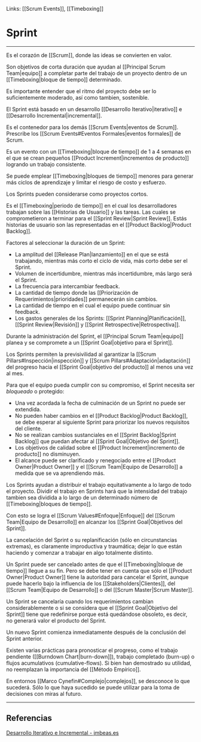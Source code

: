 Links: [[Scrum Events]], [[Timeboxing]]

# Sprint
---

Es el corazón de [[Scrum]], donde las ideas se convierten en valor.

Son objetivos de corta duración que ayudan al [[Principal Scrum Team|equipo]] a completar parte del trabajo de un proyecto dentro de un [[Timeboxing|bloque de tiempo]] determinado.

Es importante entender que el ritmo del proyecto debe ser lo suficientemente moderado, así como tambien, sostenible.

El Sprint está basado en un desarrollo [[Desarrollo Iterativo|iterativo]] e [[Desarrollo Incremental|incremental]].

Es el contenedor para los demás [[Scrum Events|eventos de Scrum]]. Prescribe los [[Scrum Events#Eventos Formales|eventos formales]] de Scrum.

Es un evento con un [[Timeboxing|bloque de tiempo]] de 1 a 4 semanas en el que se crean pequeños [[Product Increment|incrementos de producto]] logrando un trabajo consistente.

Se puede emplear [[Timeboxing|bloques de tiempo]] menores para generar más ciclos de aprendizaje y limitar el riesgo de costo y esfuerzo.

Los Sprints pueden considerarse como proyectos cortos.

Es el [[Timeboxing|periodo de tiempo]] en el cual los desarrolladores trabajan sobre las [[Historias de Usuario]] y las tareas. Las cuales se comprometieron a terminar para el [[Sprint Review|Sprint Review]]. Estás historias de usuario son las representadas en el [[Product Backlog|Product Backlog]].

Factores al seleccionar la duración de un Sprint:
- La amplitud del [[Release Plan|lanzamiento]] en el que se está trabajando, mientras más corto el ciclo de vida, más corto debe ser el Sprint.
- Volumen de incertidumbre, mientras más incertidumbre, más largo será el Sprint.
- La frecuencia para intercambiar feedback.
- La cantidad de tiempo donde las [[Priorización de Requerimientos|prioridades]] permanecerán sin cambios.
- La cantidad de tiempo en el cual el equipo puede continuar sin feedback.
- Los gastos generales de los Sprints: [[Sprint Planning|Planificación]], [[Sprint Review|Revisión]] y [[Sprint Retrospective|Retrospectiva]].

Durante la administración del Sprint, el [[Principal Scrum Team|equipo]] planea y se compromete a un [[Sprint Goal|objetivo para el Sprint]].

Los Sprints permiten la previsivilidad al garantizar la [[Scrum Pillars#Inspección|inspección]] y [[Scrum Pillars#Adaptación|adaptación]] del progreso hacia el [[Sprint Goal|objetivo del producto]] al menos una vez al mes.

Para que el equipo pueda cumplir con su compromiso, el Sprint necesita ser *bloqueado* o protegido:
- Una vez acordada la fecha de culminación de un Sprint no puede ser extendida.
- No pueden haber cambios en el [[Product Backlog|Product Backlog]], se debe esperar al siguiente Sprint para priorizar los nuevos requisitos del cliente.
- No se realizan cambios sustanciales en el [[Sprint Backlog|Sprint Backlog]] que puedan afectar al [[Sprint Goal|Objetivo del Sprint]].
- Los objetivos de calidad sobre el [[Product Increment|incremento de producto]] no disminuyen.
- El alcance puede ser clarificado y renegociado entre el [[Product Owner|Product Owner]] y el [[Scrum Team|Equipo de Desarrollo]] a medida que se va aprendiendo más.

Los Sprints ayudan a distribuir el trabajo equitativamente a lo largo de todo el proyecto. Dividir el trabajo en Sprints hará que la intensidad del trabajo tambien sea dividida a lo largo de un determinado número de [[Timeboxing|bloques de tiempo]].

Con esto se logra el [[Scrum Values#Enfoque|Enfoque]] del [[Scrum Team|Equipo de Desarrollo]] en alcanzar los [[Sprint Goal|Objetivos del Sprint]].

La cancelación del Sprint o su replanificación (sólo en circunstancias extremas), es claramente improductiva y traumática; dejar lo que están haciendo y comenzar a trabajar en algo totalmente distinto.

Un Sprint puede ser cancelado antes de que el [[Timeboxing|bloque de tiempo]] llegue a su fin. Pero se debe tener en cuenta que sólo el [[Product Owner|Product Owner]] tiene la autoridad para cancelar el Sprint, aunque puede hacerlo bajo la influencia de los [[Stakeholders|Clientes]], del [[Scrum Team|Equipo de Desarrollo]] o del [[Scrum Master|Scrum Master]].

Un Sprint se cancelaría cuando los requerimientos cambian considerablemente o si se considera que el [[Sprint Goal|Objetivo del Sprint]] tiene que redefinirse porque está quedándose obsoleto, es decir, no generará valor el producto del Sprint.

Un nuevo Sprint comienza inmediatamente después de la conclusión del Sprint anterior.

Existen varias prácticas para pronosticar el progreso, como el trabajo pendiente ([[Burndown Chart|burn-down]]), trabajo completado (burn-up) o flujos acumulativos (cumulative-flows). Si bien han demostrado su utilidad, no reemplazan la importancia del [[Método Empírico]].

En entornos [[Marco Cynefin#Complejo|complejos]], se desconoce lo que sucederá. Sólo lo que haya sucedido se puede utilizar para la toma de decisiones con miras al futuro.

---

## Referencias
[Desarrollo Iterativo e Incremental - jmbeas.es](https://blog.jmbeas.es/2019/09/22/desarrollo-iterativo-e-incremental/)

